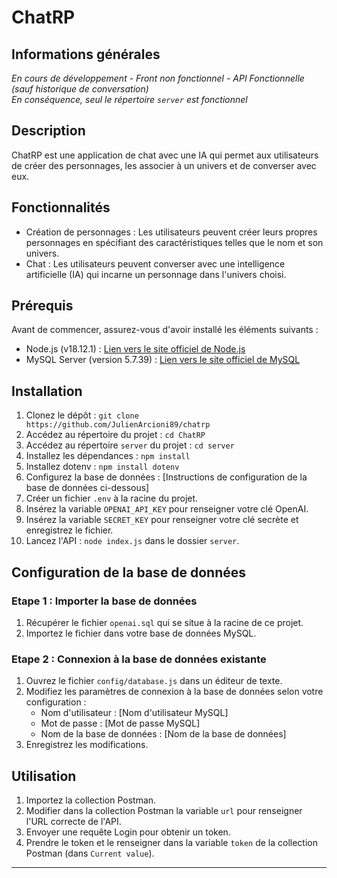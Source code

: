 # ChatRP

## Informations générales

*En cours de développement - Front non fonctionnel - API Fonctionnelle (sauf historique de conversation)*\
*En conséquence, seul le répertoire `server` est fonctionnel*

## Description

ChatRP est une application de chat avec une IA qui permet aux utilisateurs de créer des personnages, les associer à un univers et de converser avec eux.

## Fonctionnalités

- Création de personnages : Les utilisateurs peuvent créer leurs propres personnages en spécifiant des caractéristiques telles que le nom et son univers.
- Chat : Les utilisateurs peuvent converser avec une intelligence artificielle (IA) qui incarne un personnage dans l'univers choisi.

## Prérequis

Avant de commencer, assurez-vous d'avoir installé les éléments suivants :

- Node.js (v18.12.1) : [Lien vers le site officiel de Node.js](https://nodejs.org)
- MySQL Server (version 5.7.39) : [Lien vers le site officiel de MySQL](https://www.mysql.com)

## Installation

1. Clonez le dépôt : `git clone https://github.com/JulienArcioni89/chatrp`
2. Accédez au répertoire du projet : `cd ChatRP`
3. Accédez au répertoire `server` du projet : `cd server`
4. Installez les dépendances : `npm install`
5. Installez dotenv : `npm install dotenv`
6. Configurez la base de données : [Instructions de configuration de la base de données ci-dessous]
7. Créer un fichier `.env` à la racine du projet. 
8. Insérez la variable `OPENAI_API_KEY` pour renseigner votre clé OpenAI.
9. Insérez la variable `SECRET_KEY` pour renseigner votre clé secrète et enregistrez le fichier.
10. Lancez l'API : `node index.js` dans le dossier `server`.

## Configuration de la base de données

### Etape 1 : Importer la base de données

1. Récupérer le fichier `openai.sql` qui se situe à la racine de ce projet.
2. Importez le fichier dans votre base de données MySQL.


### Etape 2 : Connexion à la base de données existante

1. Ouvrez le fichier `config/database.js` dans un éditeur de texte.
2. Modifiez les paramètres de connexion à la base de données selon votre configuration :
    - Nom d'utilisateur : [Nom d'utilisateur MySQL]
    - Mot de passe : [Mot de passe MySQL]
    - Nom de la base de données : [Nom de la base de données]
3. Enregistrez les modifications.


## Utilisation
1. Importez la collection Postman.
2. Modifier dans la collection Postman la variable `url` pour renseigner l'URL correcte de l'API.
3. Envoyer une requête Login pour obtenir un token.
4. Prendre le token et le renseigner dans la variable `token` de la collection Postman (dans `Current value`).
---